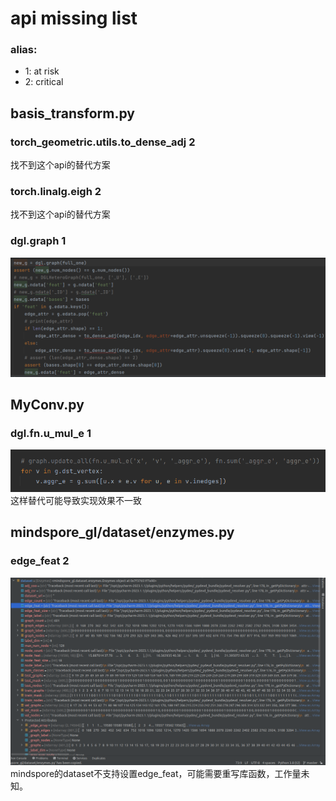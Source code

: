 
# api missing list
### alias: 
- 1: at risk
- 2: critical
## basis_transform.py
### torch_geometric.utils.to_dense_adj 2
找不到这个api的替代方案
### torch.linalg.eigh 2
找不到这个api的替代方案
### dgl.graph 1
![](2023-05-18-23-25-53.png)
## MyConv.py
### dgl.fn.u_mul_e 1
![](2023-05-18-23-29-52.png)
这样替代可能导致实现效果不一致
## mindspore_gl/dataset/enzymes.py
### edge_feat 2
![](2023-05-18-23-23-29.png)
mindspore的dataset不支持设置edge_feat，可能需要重写库函数，工作量未知。